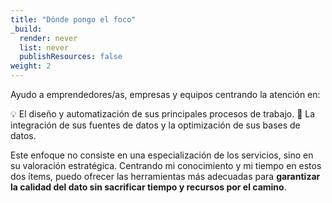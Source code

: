 ```yaml
---
title: "Dónde pongo el foco"
_build:
  render: never
  list: never
  publishResources: false
weight: 2
---
```


Ayudo a emprendedores/as, empresas y equipos centrando la atención en:

💡  El diseño y automatización de sus principales procesos de trabajo.
🔧  La integración de sus fuentes de datos y la optimización de sus bases de datos.

Este enfoque no consiste en una especialización de los servicios, sino en su valoración estratégica. Centrando mi conocimiento y mi tiempo en estos dos ítems, puedo ofrecer las herramientas más adecuadas para **garantizar la calidad del dato sin sacrificar tiempo y recursos por el camino**.




